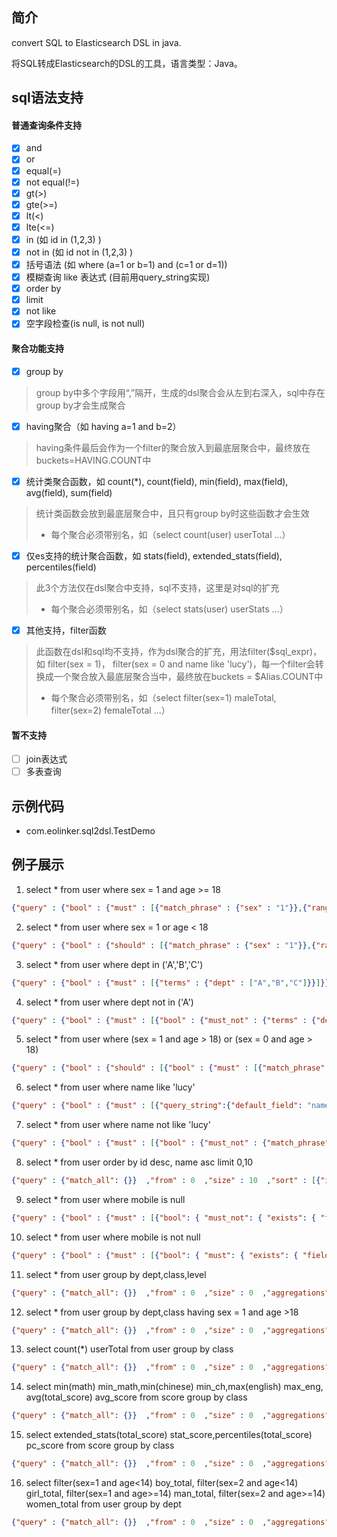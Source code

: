 ## 简介
convert SQL to Elasticsearch DSL in java.

将SQL转成Elasticsearch的DSL的工具，语言类型：Java。

## sql语法支持

#### 普通查询条件支持

- [x] and
- [x] or
- [x] equal(=)
- [x] not equal(!=)
- [x] gt(>)
- [x] gte(>=)
- [x] lt(<)
- [x] lte(<=)
- [x] in (如 id in (1,2,3) )
- [x] not in (如 id not in (1,2,3) )
- [x] 括号语法 (如 where (a=1 or b=1) and (c=1 or d=1))
- [x] 模糊查询 like 表达式 (目前用query_string实现)
- [x] order by
- [x] limit
- [x] not like
- [x] 空字段检查(is null, is not null)

#### 聚合功能支持

- [x] group by

> group by中多个字段用“,”隔开，生成的dsl聚合会从左到右深入，sql中存在group by才会生成聚合

- [x] having聚合（如 having a=1 and b=2）

> having条件最后会作为一个filter的聚合放入到最底层聚合中，最终放在buckets=HAVING.COUNT中

- [x] 统计类聚合函数，如 count(\*), count(field), min(field), max(field), avg(field), sum(field)

> 统计类函数会放到最底层聚合中，且只有group by时这些函数才会生效
>
> * 每个聚合必须带别名，如（select count(user) userTotal ...）

- [x] 仅es支持的统计聚合函数，如 stats(field), extended_stats(field), percentiles(field)

> 此3个方法仅在dsl聚合中支持，sql不支持，这里是对sql的扩充
>
> * 每个聚合必须带别名，如（select stats(user) userStats ...）

- [x] 其他支持，filter函数

> 此函数在dsl和sql均不支持，作为dsl聚合的扩充，用法filter($sql_expr)，如 filter(sex = 1)， filter(sex = 0 and name like 'lucy')，每一个filter会转换成一个聚合放入最底层聚合当中，最终放在buckets = $Alias.COUNT中
>
> * 每个聚合必须带别名，如（select filter(sex=1) maleTotal, filter(sex=2) femaleTotal ...）

#### 暂不支持

- [ ] join表达式
- [ ] 多表查询

## 示例代码
* com.eolinker.sql2dsl.TestDemo

## 例子展示

1. select * from user where sex = 1 and age >= 18

```json
{"query" : {"bool" : {"must" : [{"match_phrase" : {"sex" : "1"}},{"range" : {"age" : {"from" : "18"}}}]}}  ,"from" : 0  ,"size" : 0 }
```

2. select * from user where sex = 1 or age < 18

```json
{"query" : {"bool" : {"should" : [{"match_phrase" : {"sex" : "1"}},{"range" : {"age" : {"lt" : "18"}}}]}}  ,"from" : 0  ,"size" : 0 }
```

3. select * from user where dept in ('A','B','C')

```json
{"query" : {"bool" : {"must" : [{"terms" : {"dept" : ["A","B","C"]}}]}}  ,"from" : 0  ,"size" : 0 }
```

4. select * from user where dept not in ('A')

```json
{"query" : {"bool" : {"must" : [{"bool" : {"must_not" : {"terms" : {"dept" : ["A"]}}}}]}}  ,"from" : 0  ,"size" : 0 }
```

5. select * from user where (sex = 1 and age > 18) or (sex = 0 and age > 18)

```json
{"query" : {"bool" : {"should" : [{"bool" : {"must" : [{"match_phrase" : {"sex" : "1"}},{"range" : {"age" : {"gt" : "18"}}}]}},{"bool" : {"must" : [{"match_phrase" : {"sex" : "0"}},{"range" : {"age" : {"gt" : "18"}}}]}}]}}  ,"from" : 0  ,"size" : 0 }
```

6. select * from user where name like 'lucy'

```json
{"query" : {"bool" : {"must" : [{"query_string":{"default_field": "name","query":"*lucy*"}}]}}  ,"from" : 0  ,"size" : 0 }
```

7. select * from user where name not like 'lucy'

```json
{"query" : {"bool" : {"must" : [{"bool" : {"must_not" : {"match_phrase" : {"name" : {"query" : "lucy"}}}}}]}}  ,"from" : 0  ,"size" : 0 }
```

8. select * from user order by id desc, name asc limit 0,10

```json
{"query" : {"match_all": {}}  ,"from" : 0  ,"size" : 10  ,"sort" : [{"id":"DESC"},{"name":"ASC"}]}
```

9. select * from user where mobile is null

```json
{"query" : {"bool" : {"must" : [{"bool": { "must_not": { "exists": { "field": "mobile" }}}}]}}  ,"from" : 0  ,"size" : 0 }
```

10. select * from user where mobile is not null

```json
{"query" : {"bool" : {"must" : [{"bool": { "must": { "exists": { "field": "mobile" }}}}]}}  ,"from" : 0  ,"size" : 0 }
```

11. select * from user group by dept,class,level

```json
{"query" : {"match_all": {}}  ,"from" : 0  ,"size" : 0  ,"aggregations" : {"dept":{"terms":{"field":"dept","size":500},"aggregations":{"class":{"terms":{"field":"class","size":500},"aggregations":{"level":{"terms":{"field":"level","size":500},"aggregations":{}}}}}}}}
```

12. select * from user group by dept,class having sex = 1 and age >18

```json
{"query" : {"match_all": {}}  ,"from" : 0  ,"size" : 0  ,"aggregations" : {"dept":{"terms":{"field":"dept","size":500},"aggregations":{"class":{"terms":{"field":"class","size":500},"aggregations":{"HAVING_RESULT":{"filters":{"filters":{"COUNT":{"bool":{"must":[{"match_phrase":{"sex":"1"}},{"range":{"age":{"gt":"18"}}}]}}}}}}}}}}}
```

13. select count(*) userTotal from user group by class

```json
{"query" : {"match_all": {}}  ,"from" : 0  ,"size" : 0  ,"aggregations" : {"class":{"terms":{"field":"class","size":500},"aggregations":{"userTotal":{"value_count":{"field":"_index"}}}}}}
```

14. select min(math) min_math,min(chinese) min_ch,max(english) max_eng, avg(total_score) avg_score from score group by class

```json
{"query" : {"match_all": {}}  ,"from" : 0  ,"size" : 0  ,"aggregations" : {"class":{"terms":{"field":"class","size":500},"aggregations":{"min_math":{"min":{"field":"math"}},"max_eng":{"max":{"field":"english"}},"min_ch":{"min":{"field":"chinese"}},"avg_score":{"avg":{"field":"total_score"}}}}}}
```

15. select extended_stats(total_score) stat_score,percentiles(total_score) pc_score from score group by class

```json
{"query" : {"match_all": {}}  ,"from" : 0  ,"size" : 0  ,"aggregations" : {"class":{"terms":{"field":"class","size":500},"aggregations":{"stat_score":{"extended_stats":{"field":"total_score"}},"pc_score":{"percentiles":{"field":"total_score"}}}}}}
```

16. select filter(sex=1 and age<14) boy_total, filter(sex=2 and age<14) girl_total, filter(sex=1 and age>=14) man_total, filter(sex=2 and age>=14) women_total from user group by dept

```json
{"query" : {"match_all": {}}  ,"from" : 0  ,"size" : 0  ,"aggregations" : {"dept":{"terms":{"field":"dept","size":500},"aggregations":{"women_total":{"filters":{"filters":{"COUNT":{"bool":{"must":[{"match_phrase":{"sex":"2"}},{"range":{"age":{"from":"14"}}}]}}}}},"girl_total":{"filters":{"filters":{"COUNT":{"bool":{"must":[{"match_phrase":{"sex":"2"}},{"range":{"age":{"lt":"14"}}}]}}}}},"man_total":{"filters":{"filters":{"COUNT":{"bool":{"must":[{"match_phrase":{"sex":"1"}},{"range":{"age":{"from":"14"}}}]}}}}},"boy_total":{"filters":{"filters":{"COUNT":{"bool":{"must":[{"match_phrase":{"sex":"1"}},{"range":{"age":{"lt":"14"}}}]}}}}}}}}}
```